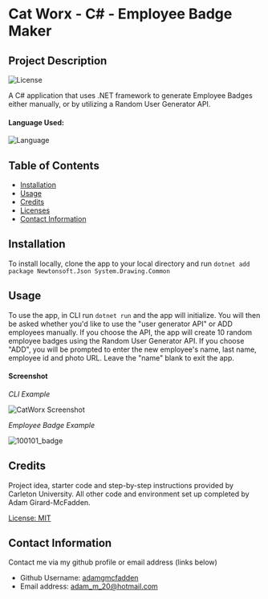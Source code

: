 # Cat Worx - C# - Employee Badge Maker

## Project Description

![License](https://img.shields.io/badge/License-MIT-yellow.svg "License Badge")

A C# application that uses .NET framework to generate Employee Badges either manually, or by utilizing a Random User Generator API. 

#### Language Used: 

![Language](https://img.shields.io/badge/C#-green.svg "Language Badge")

## Table of Contents

- [Installation](#installation)
- [Usage](#usage)
- [Credits](#credits)
- [Licenses](#licenses)
- [Contact Information](#contact-information)

## Installation

To install locally, clone the app to your local directory and run `dotnet add package Newtonsoft.Json System.Drawing.Common`

## Usage

To use the app, in CLI run `dotnet run` and the app will initialize. You will then be asked whether you'd like to use the "user generator API" or ADD employees manually. If you choose the API, the app will create 10 random employee badges using the Random User Generator API. If you choose "ADD", you will be prompted to enter the new employee's name, last name, employee id and photo URL. Leave the "name" blank to exit the app.

#### Screenshot

*CLI Example*

![CatWorx Screenshot](https://user-images.githubusercontent.com/83710803/142457466-ee82f65e-c8ea-4e0c-8e54-d67c3af477c4.png)

*Employee Badge Example*

![100101_badge](https://user-images.githubusercontent.com/83710803/142457281-79549d2f-78ec-4c77-9381-427cd49c5328.png)

## Credits

Project idea, starter code and step-by-step instructions provided by Carleton University. All other code and environment set up completed by Adam Girard-McFadden.

[License: MIT](https://choosealicense.com/licenses/mit/)

## Contact Information

Contact me via my github profile or email address (links below)

- Github Username: [adamgmcfadden](https://github.com/adamgmcfadden)
- Email address: adam_m_20@hotmail.com
